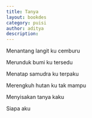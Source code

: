 ```yaml
---
title: Tanya
layout: bookdes
category: puisi
author: aditya
description: 
---
```


Menantang langit ku cemburu

Merunduk bumi ku tersedu

Menatap samudra ku terpaku

Merengkuh hutan ku tak mampu

Menyisakan tanya kaku

Siapa aku